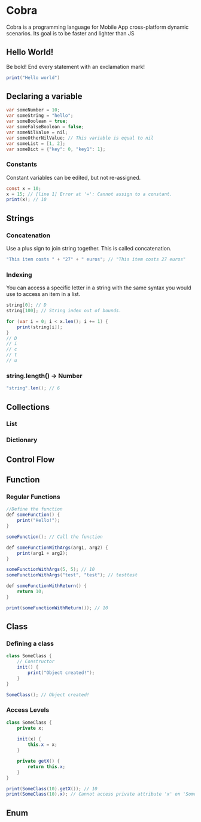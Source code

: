 # Cobra

Cobra is a programming language for Mobile App cross-platform dynamic scenarios. Its goal is to be faster and lighter than JS

## Hello World!

Be bold! End every statement with an exclamation mark!

```java
print("Hello world")
```


## Declaring a variable


```java
var someNumber = 10;
var someString = "hello";
var someBoolean = true;
var someFalseBoolean = false;
var someNilValue = nil;
var someOtherNilValue; // This variable is equal to nil
var someList = [1, 2];
var someDict = {"key": 0, "key1": 1};

```

### Constants


Constant variables can be edited, but not re-assigned.

```java
const x = 10;
x = 15; // [line 1] Error at '=': Cannot assign to a constant.
print(x); // 10
```

## Strings

### Concatenation
Use a plus sign to join string together. This is called concatenation.


```java
"This item costs " + "27" + " euros"; // "This item costs 27 euros"
```

### Indexing
You can access a specific letter in a string with the same syntax you would use to access an item in a list.

```java
string[0]; // D
string[100]; // String index out of bounds.

for (var i = 0; i < x.len(); i += 1) {
    print(string[i]); 
}
// D
// i
// c
// t
// u
```

### string.length() -> Number
```java
"string".len(); // 6
```

## Collections

### List


### Dictionary


## Control Flow



## Function

### Regular Functions
```java
//Define the function 
def someFunction() {
    print("Hello!");
}

someFunction(); // Call the function

def someFunctionWithArgs(arg1, arg2) {
    print(arg1 + arg2);
}

someFunctionWithArgs(5, 5); // 10
someFunctionWithArgs("test", "test"); // testtest

def someFunctionWithReturn() {
    return 10;
}

print(someFunctionWithReturn()); // 10
```

## Class

### Defining a class

```java
class SomeClass {
    // Constructor
    init() {
        print("Object created!");
    }
}

SomeClass(); // Object created!
```

### Access Levels
```java
class SomeClass {
    private x;
    
    init(x) {
        this.x = x;
    }

    private getX() {
        return this.x;
    }
}

print(SomeClass(10).getX()); // 10
print(SomeClass(10).x); // Cannot access private attribute 'x' on 'SomeClass' instance.
```


## Enum


